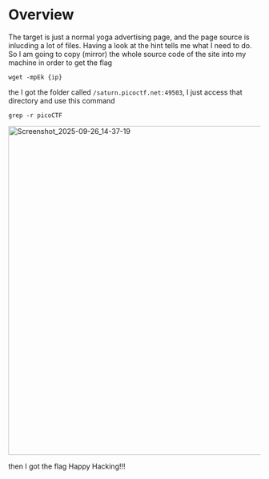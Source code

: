 # Overview
The target is just a normal yoga advertising page, and the page source is inlucding a lot of files. Having a look at the hint tells me what I need to do.
So I am going to copy (mirror) the whole source code of the site into my machine in order to get the flag

```
wget -mpEk {ip}
```
the I got the folder called `/saturn.picoctf.net:49503`, I just access that directory and use this command
```
grep -r picoCTF
```
<img width="940" height="656" alt="Screenshot_2025-09-26_14-37-19" src="https://github.com/user-attachments/assets/e3041edb-c291-4778-9079-b97fee35d312" />

then I got the flag
Happy Hacking!!!
